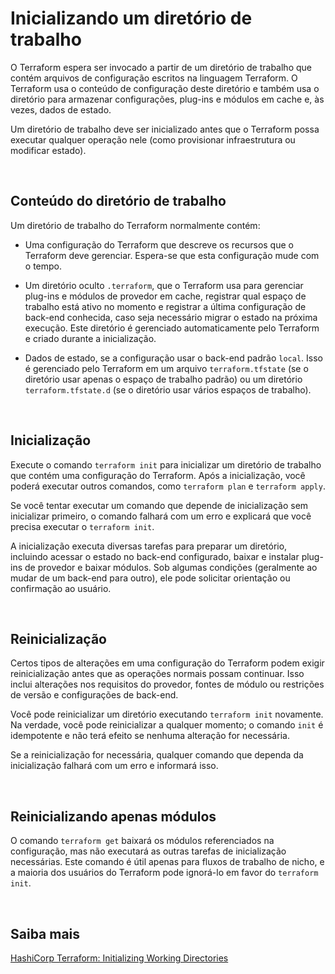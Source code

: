 # Inicializando um diretório de trabalho

O Terraform espera ser invocado a partir de um diretório de trabalho que contém arquivos de configuração escritos na linguagem Terraform. O Terraform usa o conteúdo de configuração deste diretório e também usa o diretório para armazenar configurações, plug-ins e módulos em cache e, às vezes, dados de estado.

Um diretório de trabalho deve ser inicializado antes que o Terraform possa executar qualquer operação nele (como provisionar infraestrutura ou modificar estado).

<br>

## Conteúdo do diretório de trabalho

Um diretório de trabalho do Terraform normalmente contém:

- Uma configuração do Terraform que descreve os recursos que o Terraform deve gerenciar. Espera-se que esta configuração mude com o tempo.

- Um diretório oculto `.terraform`, que o Terraform usa para gerenciar plug-ins e módulos de provedor em cache, registrar qual espaço de trabalho está ativo no momento e registrar a última configuração de back-end conhecida, caso seja necessário migrar o estado na próxima execução. Este diretório é gerenciado automaticamente pelo Terraform e criado durante a inicialização.

- Dados de estado, se a configuração usar o back-end padrão `local`. Isso é gerenciado pelo Terraform em um arquivo `terraform.tfstate` (se o diretório usar apenas o espaço de trabalho padrão) ou um diretório `terraform.tfstate.d` (se o diretório usar vários espaços de trabalho).

<br>

## Inicialização

Execute o comando `terraform init` para inicializar um diretório de trabalho que contém uma configuração do Terraform. Após a inicialização, você poderá executar outros comandos, como `terraform plan` e `terraform apply`.

Se você tentar executar um comando que depende de inicialização sem inicializar primeiro, o comando falhará com um erro e explicará que você precisa executar o `terraform init`.

A inicialização executa diversas tarefas para preparar um diretório, incluindo acessar o estado no back-end configurado, baixar e instalar plug-ins de provedor e baixar módulos. Sob algumas condições (geralmente ao mudar de um back-end para outro), ele pode solicitar orientação ou confirmação ao usuário.

<br>

## Reinicialização

Certos tipos de alterações em uma configuração do Terraform podem exigir reinicialização antes que as operações normais possam continuar. Isso inclui alterações nos requisitos do provedor, fontes de módulo ou restrições de versão e configurações de back-end.

Você pode reinicializar um diretório executando `terraform init` novamente. Na verdade, você pode reinicializar a qualquer momento; o comando `init` é idempotente e não terá efeito se nenhuma alteração for necessária.

Se a reinicialização for necessária, qualquer comando que dependa da inicialização falhará com um erro e informará isso.

<br>

## Reinicializando apenas módulos

O comando `terraform get` baixará os módulos referenciados na configuração, mas não executará as outras tarefas de inicialização necessárias. Este comando é útil apenas para fluxos de trabalho de nicho, e a maioria dos usuários do Terraform pode ignorá-lo em favor do `terraform init`.

<br>

## Saiba mais
[HashiCorp Terraform: Initializing Working Directories](https://developer.hashicorp.com/terraform/cli/init)   